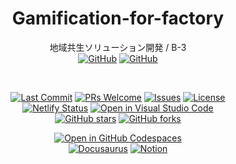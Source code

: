 <div align="center">

# Gamification-for-factory
地域共生ソリューション開発 / B-3  
[![GitHub](https://img.shields.io/badge/-Gamification_for_factory-0D1117.svg?logo=GitHub&style=for-the-badge)](https://github.com/nogikun/Gamification-for-factory)
[![GitHub](https://img.shields.io/badge/-Docs_Gamification_for_factory-0D1117.svg?logo=GitHub&style=for-the-badge)](https://github.com/nogikun/Docs-Gamification-for-factory)

<br />

[![Last Commit](https://img.shields.io/github/last-commit/nogikun/Gamification-for-factory)](https://github.com/nogikun/Gamification-for-factory/commits/main)
[![PRs Welcome](https://img.shields.io/badge/PRs-welcome-brightgreen.svg?style=flat-square)](https://github.com/nogikun/Gamification-for-factory/pulls)
[![Issues](https://img.shields.io/github/issues/nogikun/Gamification-for-factory)](https://github.com/nogikun/Gamification-for-factory/issues)
[![License](https://img.shields.io/github/license/nogikun/Gamification-for-factory)](https://github.com/nogikun/Gamification-for-factory/blob/main/LICENSE)  
[![Netlify Status](https://api.netlify.com/api/v1/badges/b8740f19-e572-43b9-91c0-fa4610558037/deploy-status)](https://app.netlify.com/sites/gamification-for-factory/deploys)
[![Open in Visual Studio Code](https://img.shields.io/static/v1?logo=visualstudiocode&label=Edit&message=Open%20in%20Visual%20Studio%20Code&labelColor=2c2c32&color=007acc&logoColor=007acc)](https://github.dev/nogikun/Gamification-for-factory)   
[![GitHub stars](https://img.shields.io/github/stars/nogikun/Gamification-for-factory?style=social)](https://github.com/nogikun/Gamification-for-factory)
[![GitHub forks](https://img.shields.io/github/forks/nogikun/Gamification-for-factory?style=social)](https://github.com/nogikun/Gamification-for-factory)  

[![Open in GitHub Codespaces](https://github.com/codespaces/badge.svg)](https://codespaces.new/nogikun/Gamification-for-factory)   
[![Docusaurus](https://img.shields.io/badge/Docusaurus-2E8555?style=for-the-badge&logo=docusaurus&logoColor=white)](https://gamification-for-factory.netlify.app/)
[![Notion](https://img.shields.io/badge/Notion-333333?style=for-the-badge&logo=notion&logoColor=white)](https://www.notion.so/15bc5dbe3ed380df85faefed023c13e2?pvs=4)

</div>
